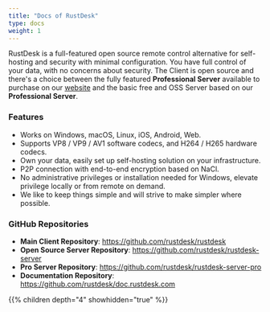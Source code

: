 ```yaml
---
title: "Docs of RustDesk"
type: docs
weight: 1
---
```


RustDesk is a full-featured open source remote control alternative for self-hosting and security with minimal configuration. You have full control of your data, with no concerns about security. The Client is open source and there's a choice between the fully featured **Professional Server** available to purchase on our [website](https://rustdesk.com) and the basic free and OSS Server based on our **Professional Server**.

### Features
- Works on Windows, macOS, Linux, iOS, Android, Web.
- Supports VP8 / VP9 / AV1 software codecs, and H264 / H265 hardware codecs.
- Own your data, easily set up self-hosting solution on your infrastructure.
- P2P connection with end-to-end encryption based on NaCl.
- No administrative privileges or installation needed for Windows, elevate privilege locally or from remote on demand.
- We like to keep things simple and will strive to make simpler where possible.

### GitHub Repositories
- **Main Client Repository**: https://github.com/rustdesk/rustdesk
- **Open Source Server Repository**: https://github.com/rustdesk/rustdesk-server  
- **Pro Server Repository**: https://github.com/rustdesk/rustdesk-server-pro
- **Documentation Repository**: https://github.com/rustdesk/doc.rustdesk.com

{{% children depth="4" showhidden="true" %}}
